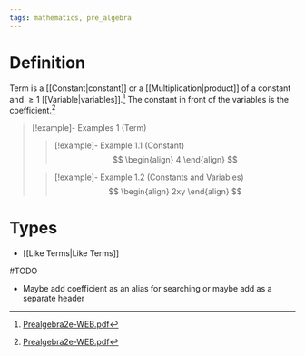 ```yaml
---
tags: mathematics, pre_algebra
---
```


# Definition

Term is a [[Constant|constant]] or a [[Multiplication|product]] of a constant and $\geq 1$ [[Variable|variables]].[^1] The constant in front of the variables is the coefficient.[^2]

> [!example]- Examples 1 (Term)
> > [!example]- Example 1.1 (Constant)
> > $$
> > \begin{align}
> > 4
> > \end{align}
> > $$
> 
> > [!example]- Example 1.2 (Constants and Variables)
> > $$
> > \begin{align}
> > 2xy
> > \end{align}
> > $$

# Types

- [[Like Terms|Like Terms]]


#TODO 

- Maybe add coefficient as an alias for searching or maybe add as a separate header

[^1]: [Prealgebra2e-WEB.pdf](zotero://open-pdf/library/items/W4QW2QZI?page=133)
[^2]: [Prealgebra2e-WEB.pdf](zotero://open-pdf/library/items/W4QW2QZI?page=133)
